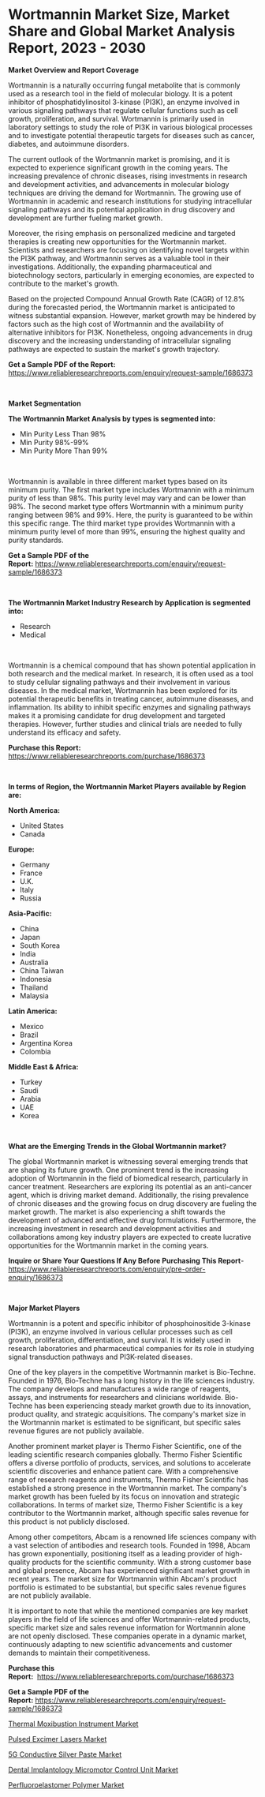 <p><h1>Wortmannin Market Size, Market Share and Global Market Analysis Report, 2023 - 2030</h1></p><p><strong>Market Overview and Report Coverage</strong></p>
<p><p>Wortmannin is a naturally occurring fungal metabolite that is commonly used as a research tool in the field of molecular biology. It is a potent inhibitor of phosphatidylinositol 3-kinase (PI3K), an enzyme involved in various signaling pathways that regulate cellular functions such as cell growth, proliferation, and survival. Wortmannin is primarily used in laboratory settings to study the role of PI3K in various biological processes and to investigate potential therapeutic targets for diseases such as cancer, diabetes, and autoimmune disorders.</p><p>The current outlook of the Wortmannin market is promising, and it is expected to experience significant growth in the coming years. The increasing prevalence of chronic diseases, rising investments in research and development activities, and advancements in molecular biology techniques are driving the demand for Wortmannin. The growing use of Wortmannin in academic and research institutions for studying intracellular signaling pathways and its potential application in drug discovery and development are further fueling market growth.</p><p>Moreover, the rising emphasis on personalized medicine and targeted therapies is creating new opportunities for the Wortmannin market. Scientists and researchers are focusing on identifying novel targets within the PI3K pathway, and Wortmannin serves as a valuable tool in their investigations. Additionally, the expanding pharmaceutical and biotechnology sectors, particularly in emerging economies, are expected to contribute to the market's growth.</p><p>Based on the projected Compound Annual Growth Rate (CAGR) of 12.8% during the forecasted period, the Wortmannin market is anticipated to witness substantial expansion. However, market growth may be hindered by factors such as the high cost of Wortmannin and the availability of alternative inhibitors for PI3K. Nonetheless, ongoing advancements in drug discovery and the increasing understanding of intracellular signaling pathways are expected to sustain the market's growth trajectory.</p></p>
<p><strong>Get a Sample PDF of the Report:</strong> <a href="https://www.reliableresearchreports.com/enquiry/request-sample/1686373">https://www.reliableresearchreports.com/enquiry/request-sample/1686373</a></p>
<p>&nbsp;</p>
<p><strong>Market Segmentation</strong></p>
<p><strong>The Wortmannin Market Analysis by types is segmented into:</strong></p>
<p><ul><li>Min Purity Less Than 98%</li><li>Min Purity 98%-99%</li><li>Min Purity More Than 99%</li></ul></p>
<p>&nbsp;</p>
<p><p>Wortmannin is available in three different market types based on its minimum purity. The first market type includes Wortmannin with a minimum purity of less than 98%. This purity level may vary and can be lower than 98%. The second market type offers Wortmannin with a minimum purity ranging between 98% and 99%. Here, the purity is guaranteed to be within this specific range. The third market type provides Wortmannin with a minimum purity level of more than 99%, ensuring the highest quality and purity standards.</p></p>
<p><strong>Get a Sample PDF of the Report:</strong>&nbsp;<a href="https://www.reliableresearchreports.com/enquiry/request-sample/1686373">https://www.reliableresearchreports.com/enquiry/request-sample/1686373</a></p>
<p>&nbsp;</p>
<p><strong>The Wortmannin Market Industry Research by Application is segmented into:</strong></p>
<p><ul><li>Research</li><li>Medical</li></ul></p>
<p>&nbsp;</p>
<p><p>Wortmannin is a chemical compound that has shown potential application in both research and the medical market. In research, it is often used as a tool to study cellular signaling pathways and their involvement in various diseases. In the medical market, Wortmannin has been explored for its potential therapeutic benefits in treating cancer, autoimmune diseases, and inflammation. Its ability to inhibit specific enzymes and signaling pathways makes it a promising candidate for drug development and targeted therapies. However, further studies and clinical trials are needed to fully understand its efficacy and safety.</p></p>
<p><strong>Purchase this Report:</strong>&nbsp; <a href="https://www.reliableresearchreports.com/purchase/1686373">https://www.reliableresearchreports.com/purchase/1686373</a></p>
<p>&nbsp;</p>
<p><strong>In terms of Region, the Wortmannin Market Players available by Region are:</strong></p>
<p>
    <p> <strong> North America: </strong>
        <ul>
            <li>United States</li>
            <li>Canada</li>
        </ul>
        </p> 
    <p> <strong> Europe: </strong>
        <ul>
            <li>Germany</li>
            <li>France</li>
            <li>U.K.</li>
            <li>Italy</li>
            <li>Russia</li>
        </ul>
        </p> 
    <p> <strong> Asia-Pacific: </strong>
        <ul>
            <li>China</li>
            <li>Japan</li>
            <li>South Korea</li>
            <li>India</li>
            <li>Australia</li>
            <li>China Taiwan</li>
            <li>Indonesia</li>
            <li>Thailand</li>
            <li>Malaysia</li>
        </ul>
        </p> 
    <p> <strong> Latin America: </strong>
        <ul>
            <li>Mexico</li>
            <li>Brazil</li>
            <li>Argentina Korea</li>
            <li>Colombia</li>
        </ul>
        </p> 
    <p> <strong> Middle East & Africa: </strong>
        <ul>
            <li>Turkey</li>
            <li>Saudi</li>
            <li>Arabia</li>
            <li>UAE</li>
            <li>Korea</li>
        </ul>
    </p>
    </p>
<p>&nbsp;</p>
<p><strong>What are the Emerging Trends in the Global Wortmannin market?</strong></p>
<p><p>The global Wortmannin market is witnessing several emerging trends that are shaping its future growth. One prominent trend is the increasing adoption of Wortmannin in the field of biomedical research, particularly in cancer treatment. Researchers are exploring its potential as an anti-cancer agent, which is driving market demand. Additionally, the rising prevalence of chronic diseases and the growing focus on drug discovery are fueling the market growth. The market is also experiencing a shift towards the development of advanced and effective drug formulations. Furthermore, the increasing investment in research and development activities and collaborations among key industry players are expected to create lucrative opportunities for the Wortmannin market in the coming years.</p></p>
<p><strong>Inquire or Share Your Questions If Any Before Purchasing This Report</strong>- <a href="https://www.reliableresearchreports.com/enquiry/pre-order-enquiry/1686373">https://www.reliableresearchreports.com/enquiry/pre-order-enquiry/1686373</a></p>
<p>&nbsp;</p>
<p><strong>Major Market Players</strong></p>
<p><p>Wortmannin is a potent and specific inhibitor of phosphoinositide 3-kinase (PI3K), an enzyme involved in various cellular processes such as cell growth, proliferation, differentiation, and survival. It is widely used in research laboratories and pharmaceutical companies for its role in studying signal transduction pathways and PI3K-related diseases.</p><p>One of the key players in the competitive Wortmannin market is Bio-Techne. Founded in 1976, Bio-Techne has a long history in the life sciences industry. The company develops and manufactures a wide range of reagents, assays, and instruments for researchers and clinicians worldwide. Bio-Techne has been experiencing steady market growth due to its innovation, product quality, and strategic acquisitions. The company's market size in the Wortmannin market is estimated to be significant, but specific sales revenue figures are not publicly available.</p><p>Another prominent market player is Thermo Fisher Scientific, one of the leading scientific research companies globally. Thermo Fisher Scientific offers a diverse portfolio of products, services, and solutions to accelerate scientific discoveries and enhance patient care. With a comprehensive range of research reagents and instruments, Thermo Fisher Scientific has established a strong presence in the Wortmannin market. The company's market growth has been fueled by its focus on innovation and strategic collaborations. In terms of market size, Thermo Fisher Scientific is a key contributor to the Wortmannin market, although specific sales revenue for this product is not publicly disclosed.</p><p>Among other competitors, Abcam is a renowned life sciences company with a vast selection of antibodies and research tools. Founded in 1998, Abcam has grown exponentially, positioning itself as a leading provider of high-quality products for the scientific community. With a strong customer base and global presence, Abcam has experienced significant market growth in recent years. The market size for Wortmannin within Abcam's product portfolio is estimated to be substantial, but specific sales revenue figures are not publicly available.</p><p>It is important to note that while the mentioned companies are key market players in the field of life sciences and offer Wortmannin-related products, specific market size and sales revenue information for Wortmannin alone are not openly disclosed. These companies operate in a dynamic market, continuously adapting to new scientific advancements and customer demands to maintain their competitiveness.</p></p>
<p><strong>Purchase this Report:</strong>&nbsp;&nbsp;<a href="https://www.reliableresearchreports.com/purchase/1686373">https://www.reliableresearchreports.com/purchase/1686373</a></p>
<p></p>
<p><strong>Get a Sample PDF of the Report:</strong>&nbsp;<a href="https://www.reliableresearchreports.com/enquiry/request-sample/1686373">https://www.reliableresearchreports.com/enquiry/request-sample/1686373</a></p>
<p><p><a href="https://medium.com/@waltercruz6g/thermal-moxibustion-instrument-market-exploring-market-share-market-trends-and-future-growth-b8467d6bab82">Thermal Moxibustion Instrument Market</a></p><p><a href="https://github.com/Chiragrp22/Market-Research-Report-List-1/blob/main/pulsed-excimer-lasers-market.md">Pulsed Excimer Lasers Market</a></p><p><a href="https://www.linkedin.com/pulse/5g-conductive-silver-paste-market-challenges-opportunities/">5G Conductive Silver Paste Market</a></p><p><a href="https://medium.com/@seanhunt765/dental-implantology-micromotor-control-unit-market-analysis-its-cagr-market-segmentation-and-1cc1f117db0f">Dental Implantology Micromotor Control Unit Market</a></p><p><a href="https://www.linkedin.com/pulse/decoding-perfluoroelastomer-polymer-market-deep-dive-latest/">Perfluoroelastomer Polymer Market</a></p></p>